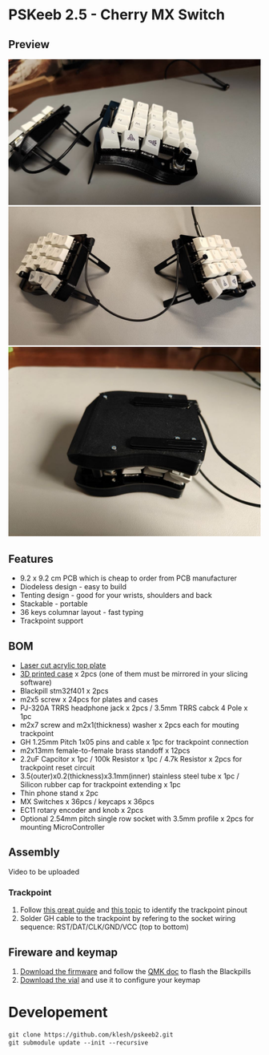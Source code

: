 # PSKeeb 2.5 - Cherry MX Switch

## Preview

![pskeeb2.5 cherry mx switch - right](release/right.jpg)
![pskeeb2.5 cherry mx switch - top](release/top.jpg)
![pskeeb2.5 cherry mx switch - stack](release/stack.jpg)

## Features

- 9.2 x 9.2 cm PCB which is cheap to order from PCB manufacturer 
- Diodeless design - easy to build
- Tenting design - good for your wrists, shoulders and back
- Stackable - portable
- 36 keys columnar layout - fast typing
- Trackpoint support

## BOM

- [Laser cut acrylic top plate](release/pskeeb2.5-topplate.dxf)
- [3D printed case](release/pskeeb2.5-case.stl) x 2pcs (one of them must be mirrored in your slicing software)
- Blackpill stm32f401 x 2pcs
- m2x5 screw x 24pcs for plates and cases
- PJ-320A TRRS headphone jack x 2pcs / 3.5mm TRRS cabck 4 Pole x 1pc
- m2x7 screw and m2x1(thickness) washer x 2pcs each for mouting trackpoint
- GH 1.25mm Pitch 1x05 pins and cable x 1pc for trackpoint connection
- m2x13mm female-to-female brass standoff x 12pcs
- 2.2uF Capcitor x 1pc / 100k Resistor x 1pc / 4.7k Resistor x 2pcs for trackpoint reset circuit
- 3.5(outer)x0.2(thickness)x3.1mm(inner) stainless steel tube x 1pc / Silicon rubber cap for trackpoint extending x 1pc
- Thin phone stand x 2pc
- MX Switches x 36pcs / keycaps x 36pcs
- EC11 rotary encoder and knob x 2pcs
- Optional 2.54mm pitch single row socket with 3.5mm profile x 2pcs for mounting MicroController

## Assembly


Video to be uploaded

### Trackpoint

1. Follow [this great guide](https://github.com/alonswartz/trackpoint#q-how-do-i-identify-the-trackpoint-pinout) and [this topic](https://geekhack.org/index.php?topic=115912.0) to identify the trackpoint pinout
2. Solder GH cable to the trackpoint by refering to the socket wiring sequence: RST/DAT/CLK/GND/VCC (top to bottom)

## Fireware and keymap

1. [Download the firmware](https://github.com/klesh/pskeeb2/releases/download/v2.5/pskeeb2_vial.bin) and follow the [QMK doc](https://docs.qmk.fm/#/newbs_flashing) to flash the Blackpills
2. [Download the vial](https://get.vial.today/download/) and use it to configure your keymap
 

# Developement

```
git clone https://github.com/klesh/pskeeb2.git
git submodule update --init --recursive
```
